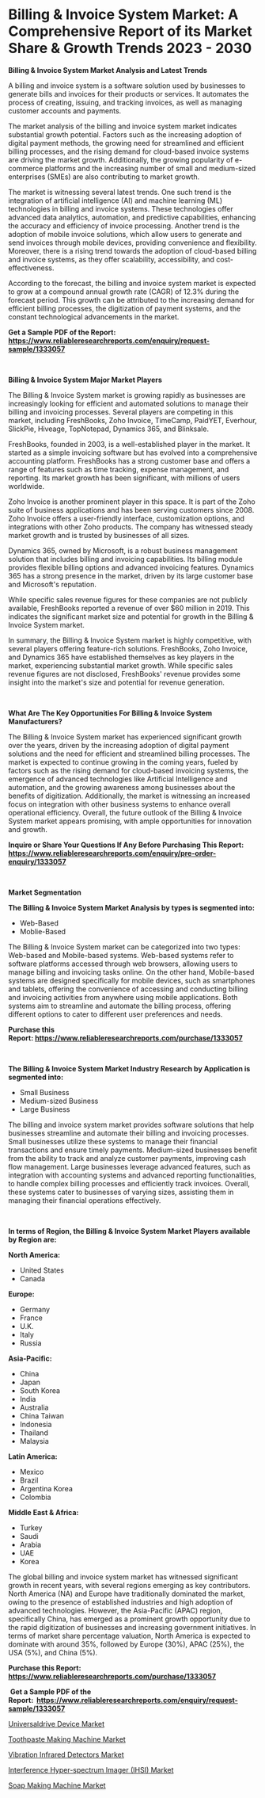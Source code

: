 <p><h1>Billing & Invoice System Market: A Comprehensive Report of its Market Share & Growth Trends 2023 - 2030</h1></p><p><strong>Billing & Invoice System Market Analysis and Latest Trends</strong></p>
<p><p>A billing and invoice system is a software solution used by businesses to generate bills and invoices for their products or services. It automates the process of creating, issuing, and tracking invoices, as well as managing customer accounts and payments.</p><p>The market analysis of the billing and invoice system market indicates substantial growth potential. Factors such as the increasing adoption of digital payment methods, the growing need for streamlined and efficient billing processes, and the rising demand for cloud-based invoice systems are driving the market growth. Additionally, the growing popularity of e-commerce platforms and the increasing number of small and medium-sized enterprises (SMEs) are also contributing to market growth.</p><p>The market is witnessing several latest trends. One such trend is the integration of artificial intelligence (AI) and machine learning (ML) technologies in billing and invoice systems. These technologies offer advanced data analytics, automation, and predictive capabilities, enhancing the accuracy and efficiency of invoice processing. Another trend is the adoption of mobile invoice solutions, which allow users to generate and send invoices through mobile devices, providing convenience and flexibility. Moreover, there is a rising trend towards the adoption of cloud-based billing and invoice systems, as they offer scalability, accessibility, and cost-effectiveness.</p><p>According to the forecast, the billing and invoice system market is expected to grow at a compound annual growth rate (CAGR) of 12.3% during the forecast period. This growth can be attributed to the increasing demand for efficient billing processes, the digitization of payment systems, and the constant technological advancements in the market.</p></p>
<p><strong>Get a Sample PDF of the Report:&nbsp; <a href="https://www.reliableresearchreports.com/enquiry/request-sample/1333057">https://www.reliableresearchreports.com/enquiry/request-sample/1333057</a></strong></p>
<p>&nbsp;</p>
<p><strong>Billing & Invoice System Major Market Players</strong></p>
<p><p>The Billing & Invoice System market is growing rapidly as businesses are increasingly looking for efficient and automated solutions to manage their billing and invoicing processes. Several players are competing in this market, including FreshBooks, Zoho Invoice, TimeCamp, PaidYET, Everhour, SlickPie, Hiveage, TopNotepad, Dynamics 365, and Blinksale.</p><p>FreshBooks, founded in 2003, is a well-established player in the market. It started as a simple invoicing software but has evolved into a comprehensive accounting platform. FreshBooks has a strong customer base and offers a range of features such as time tracking, expense management, and reporting. Its market growth has been significant, with millions of users worldwide.</p><p>Zoho Invoice is another prominent player in this space. It is part of the Zoho suite of business applications and has been serving customers since 2008. Zoho Invoice offers a user-friendly interface, customization options, and integrations with other Zoho products. The company has witnessed steady market growth and is trusted by businesses of all sizes.</p><p>Dynamics 365, owned by Microsoft, is a robust business management solution that includes billing and invoicing capabilities. Its billing module provides flexible billing options and advanced invoicing features. Dynamics 365 has a strong presence in the market, driven by its large customer base and Microsoft's reputation.</p><p>While specific sales revenue figures for these companies are not publicly available, FreshBooks reported a revenue of over $60 million in 2019. This indicates the significant market size and potential for growth in the Billing & Invoice System market.</p><p>In summary, the Billing & Invoice System market is highly competitive, with several players offering feature-rich solutions. FreshBooks, Zoho Invoice, and Dynamics 365 have established themselves as key players in the market, experiencing substantial market growth. While specific sales revenue figures are not disclosed, FreshBooks' revenue provides some insight into the market's size and potential for revenue generation.</p></p>
<p>&nbsp;</p>
<p><strong>What Are The Key Opportunities For Billing & Invoice System Manufacturers?</strong></p>
<p><p>The Billing & Invoice System market has experienced significant growth over the years, driven by the increasing adoption of digital payment solutions and the need for efficient and streamlined billing processes. The market is expected to continue growing in the coming years, fueled by factors such as the rising demand for cloud-based invoicing systems, the emergence of advanced technologies like Artificial Intelligence and automation, and the growing awareness among businesses about the benefits of digitization. Additionally, the market is witnessing an increased focus on integration with other business systems to enhance overall operational efficiency. Overall, the future outlook of the Billing & Invoice System market appears promising, with ample opportunities for innovation and growth.</p></p>
<p><strong>Inquire or Share Your Questions If Any Before Purchasing This Report: <a href="https://www.reliableresearchreports.com/enquiry/pre-order-enquiry/1333057">https://www.reliableresearchreports.com/enquiry/pre-order-enquiry/1333057</a></strong></p>
<p>&nbsp;</p>
<p><strong>Market Segmentation</strong></p>
<p><strong>The Billing & Invoice System Market Analysis by types is segmented into:</strong></p>
<p><ul><li>Web-Based</li><li>Moblie-Based</li></ul></p>
<p><p>The Billing & Invoice System market can be categorized into two types: Web-based and Mobile-based systems. Web-based systems refer to software platforms accessed through web browsers, allowing users to manage billing and invoicing tasks online. On the other hand, Mobile-based systems are designed specifically for mobile devices, such as smartphones and tablets, offering the convenience of accessing and conducting billing and invoicing activities from anywhere using mobile applications. Both systems aim to streamline and automate the billing process, offering different options to cater to different user preferences and needs.</p></p>
<p><strong>Purchase this Report:&nbsp;<a href="https://www.reliableresearchreports.com/purchase/1333057">https://www.reliableresearchreports.com/purchase/1333057</a></strong></p>
<p>&nbsp;</p>
<p><strong>The Billing & Invoice System Market Industry Research by Application is segmented into:</strong></p>
<p><ul><li>Small Business</li><li>Medium-sized Business</li><li>Large Business</li></ul></p>
<p><p>The billing and invoice system market provides software solutions that help businesses streamline and automate their billing and invoicing processes. Small businesses utilize these systems to manage their financial transactions and ensure timely payments. Medium-sized businesses benefit from the ability to track and analyze customer payments, improving cash flow management. Large businesses leverage advanced features, such as integration with accounting systems and advanced reporting functionalities, to handle complex billing processes and efficiently track invoices. Overall, these systems cater to businesses of varying sizes, assisting them in managing their financial operations effectively.</p></p>
<p>&nbsp;</p>
<p><strong>In terms of Region, the Billing & Invoice System Market Players available by Region are:</strong></p>
<p>
    <p> <strong> North America: </strong>
        <ul>
            <li>United States</li>
            <li>Canada</li>
        </ul>
        </p> 
    <p> <strong> Europe: </strong>
        <ul>
            <li>Germany</li>
            <li>France</li>
            <li>U.K.</li>
            <li>Italy</li>
            <li>Russia</li>
        </ul>
        </p> 
    <p> <strong> Asia-Pacific: </strong>
        <ul>
            <li>China</li>
            <li>Japan</li>
            <li>South Korea</li>
            <li>India</li>
            <li>Australia</li>
            <li>China Taiwan</li>
            <li>Indonesia</li>
            <li>Thailand</li>
            <li>Malaysia</li>
        </ul>
        </p> 
    <p> <strong> Latin America: </strong>
        <ul>
            <li>Mexico</li>
            <li>Brazil</li>
            <li>Argentina Korea</li>
            <li>Colombia</li>
        </ul>
        </p> 
    <p> <strong> Middle East & Africa: </strong>
        <ul>
            <li>Turkey</li>
            <li>Saudi</li>
            <li>Arabia</li>
            <li>UAE</li>
            <li>Korea</li>
        </ul>
    </p>
    </p>
<p><p>The global billing and invoice system market has witnessed significant growth in recent years, with several regions emerging as key contributors. North America (NA) and Europe have traditionally dominated the market, owing to the presence of established industries and high adoption of advanced technologies. However, the Asia-Pacific (APAC) region, specifically China, has emerged as a prominent growth opportunity due to the rapid digitization of businesses and increasing government initiatives. In terms of market share percentage valuation, North America is expected to dominate with around 35%, followed by Europe (30%), APAC (25%), the USA (5%), and China (5%).</p></p>
<p><strong>Purchase this Report: <a href="https://www.reliableresearchreports.com/purchase/1333057">https://www.reliableresearchreports.com/purchase/1333057</a></strong></p>
<p>&nbsp;<strong>Get a Sample PDF of the Report:&nbsp;&nbsp;<a href="https://www.reliableresearchreports.com/enquiry/request-sample/1333057">https://www.reliableresearchreports.com/enquiry/request-sample/1333057</a></strong></p>
<p><strong></strong></p>
<p><p><a href="https://www.linkedin.com/pulse/universaldrive-device-market-research-report-provides-thorough-95jwf/">Universaldrive Device Market</a></p><p><a href="https://medium.com/@nicholasstewart02/toothpaste-making-machine-market-size-growth-forecast-2023-2030-4a90976958e2">Toothpaste Making Machine Market</a></p><p><a href="https://www.linkedin.com/pulse/vibration-infrared-detectors-market-insights-players-forecast-1i8tf/">Vibration Infrared Detectors Market</a></p><p><a href="https://www.linkedin.com/pulse/interference-hyper-spectrum-imager-ihsi-market-research-jd72c/">Interference Hyper-spectrum Imager (IHSI) Market</a></p><p><a href="https://medium.com/@jeremybates83/soap-making-machine-market-size-growth-forecast-2023-2030-8610375e0aa2">Soap Making Machine Market</a></p></p>